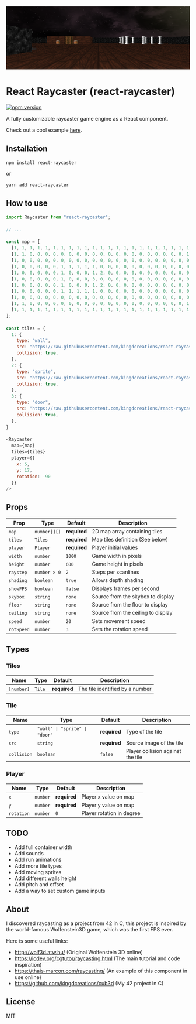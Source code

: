[![banner](https://github.com/kingdcreations/react-raycaster/blob/main/docs/thumbnail.png?raw=true)](https://thais-marcon.com/raycasting)

# React Raycaster (react-raycaster)
[![npm version](https://badge.fury.io/js/react-raycaster.svg)](https://badge.fury.io/js/react-raycaster)

A fully customizable raycaster game engine as a React component.

Check out a cool example [here](https://thais-marcon.com/raycasting).

## Installation

```shell
npm install react-raycaster
```

or

```shell
yarn add react-raycaster
```

## How to use

```js
import Raycaster from "react-raycaster";

// ...

const map = [
  [1, 1, 1, 1, 1, 1, 1, 1, 1, 1, 1, 1, 1, 1, 1, 1, 1, 1, 1, 1, 1, 1, 1, 1],
  [1, 1, 0, 0, 0, 0, 0, 0, 0, 0, 0, 0, 0, 0, 0, 0, 0, 0, 0, 0, 0, 0, 1, 1],
  [1, 0, 0, 0, 0, 0, 0, 0, 0, 0, 0, 0, 0, 0, 0, 0, 0, 0, 0, 0, 0, 0, 0, 1],
  [1, 0, 0, 0, 0, 0, 1, 1, 1, 1, 1, 0, 0, 0, 0, 0, 0, 0, 0, 0, 0, 0, 0, 1],
  [1, 0, 0, 0, 0, 0, 1, 0, 0, 0, 1, 2, 0, 0, 0, 0, 0, 0, 0, 0, 0, 0, 0, 1],
  [1, 0, 0, 0, 0, 0, 1, 0, 0, 0, 3, 0, 0, 0, 0, 0, 0, 0, 0, 0, 0, 0, 0, 1],
  [1, 0, 0, 0, 0, 0, 1, 0, 0, 0, 1, 2, 0, 0, 0, 0, 0, 0, 0, 0, 0, 0, 0, 1],
  [1, 0, 0, 0, 0, 0, 1, 1, 1, 1, 1, 0, 0, 0, 0, 0, 0, 0, 0, 0, 0, 0, 0, 1],
  [1, 0, 0, 0, 0, 0, 0, 0, 0, 0, 0, 0, 0, 0, 0, 0, 0, 0, 0, 0, 0, 0, 0, 1],
  [1, 1, 0, 0, 0, 0, 0, 0, 0, 0, 0, 0, 0, 0, 0, 0, 0, 0, 0, 0, 0, 0, 1, 1],
  [1, 1, 1, 1, 1, 1, 1, 1, 1, 1, 1, 1, 1, 1, 1, 1, 1, 1, 1, 1, 1, 1, 1, 1]
];

const tiles = {
  1: {
    type: "wall",
    src: "https://raw.githubusercontent.com/kingdcreations/react-raycaster/main/example/src/assets/tex/oak_planks.png",
    collision: true,
  },
  2: {
    type: "sprite",
    src: "https://raw.githubusercontent.com/kingdcreations/react-raycaster/main/example/src/assets/tex/barrel.png",
    collision: true,
  },
  3: {
    type: "door",
    src: "https://raw.githubusercontent.com/kingdcreations/react-raycaster/main/example/src/assets/tex/wood.png",
    collision: true,
  },
}

<Raycaster
  map={map}
  tiles={tiles}
  player={{
    x: 5,
    y: 17,
    rotation: -90
  }}
/>
```

## Props

| Prop | Type | Default | Description |
|---|---|---|---|
| `map`| `number[][]` | **required** | 2D map array containing tiles |
| `tiles`| `Tiles` | **required** | Map tiles definition (See below) |
| `player`| `Player` | **required** | Player initial values |
| `width` | `number` | `1000` | Game width in pixels |
| `height` | `number` | `600` | Game height in pixels |
| `raystep` | `number > 0` | `2` | Steps per scanlines |
| `shading` | `boolean` | `true` | Allows depth shading |
| `showFPS` | `boolean` | `false` | Displays frames per second |
| `skybox` | `string` | `none` | Source from the skybox to display |
| `floor` | `string` | `none` | Source from the floor to display |
| `ceiling` | `string` | `none` | Source from the ceiling to display |
| `speed` | `number` | `20` | Sets movement speed |
| `rotSpeed` | `number` | `3` | Sets the rotation speed |

## Types

### Tiles

| Name | Type | Default | Description | 
|---|---|---|---|
| `[number]`| `Tile` | **required** | The tile identified by a number |

### Tile

| Name | Type | Default | Description |
|---|---|---|---|
| `type`| `"wall" \| "sprite" \| "door" ` | **required** | Type of the tile |
| `src`| `string` | **required** | Source image of the tile |
| `collision`| `boolean` | `false` | Player collision against the tile |

### Player

| Name | Type | Default | Description |
|---|---|---|---|
| `x`| `number` | **required** | Player x value on map |
| `y`| `number` | **required** | Player y value on map |
| `rotation`| `number` | `0` | Player rotation in degree |

## TODO

- Add full container width
- Add sounds
- Add run animations
- Add more tile types
- Add moving sprites
- Add different walls height
- Add pitch and offset
- Add a way to set custom game inputs

## About

I discovered raycasting as a project from 42 in C, this project is inspired by the world-famous Wolfenstein3D game, which was the first FPS ever.

Here is some useful links:

- http://wolf3d.atw.hu/ (Original Wolfenstein 3D online)
- https://lodev.org/cgtutor/raycasting.html (The main tutorial and code inspiration)
- https://thais-marcon.com/raycasting/ (An example of this component in use online)
- https://github.com/kingdcreations/cub3d (My 42 project in C)

## License

MIT
